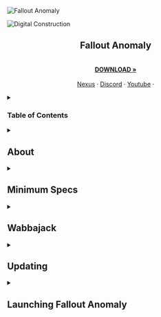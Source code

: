 <a name="falloutanomalymaster"></a>

![Fallout Anomaly](https://github.com/NomadsReach/Test32/assets/144523850/c415a315-09ae-4fd7-985e-59e007b32493)

![Digital Construction](https://www.fg-a.com/under-construction/digital-construction.gif)

<h2 style="text-align:center;">Fallout Anomaly</h2>

<p align="center">
  <br />
  <a href="https://github.com/NomadsReach/Fallout-Anomaly"><strong>DOWNLOAD »</strong></a>
  <br />
  <br />
  <a href="https://www.nexusmods.com/fallout4/mods/74075">Nexus</a>
  ·
  <a href="https://discord.gg/MpaKxpkYw3">Discord</a>
  ·
  <a href="https://www.youtube.com/channel/UCowoMPzQU_WfQcNp6bMj1zg">Youtube</a>
  ·
</p>


<!-- Table of Contents -->
<details>
  <summary><h3>Table of Contents</h3></summary>
  <ul>
    <li><a href="#about">About</a></li>
    <li><a href="#minimum-specs">Minimum Specs</a></li>
    <li><a href="#wabbajack">Wabbajack</a></li>
    <li><a href="#updating">Updating</a></li>
    <li><a href="#launching-fallout-anomaly">Launching Fallout Anomaly Via MO2</a></li>
  </ul>
</details>


<details>
<summary><h2><b>About</b></h2></summary>


---

Fallout Anomaly represents a revolutionary modlist for Fallout 4, marking a watershed moment in the modding community. As the pioneering project of its kind, Fallout Anomaly ambitiously merges the immersive worlds of the Stalker series with the iconic Fallout 4 universe. 

This transformative fusion introduces a plethora of Stalker-inspired elements, enriching Fallout 4 with gritty survival mechanics, menacing mutants, and an atmospheric ambiance reminiscent of the desolate landscapes encountered in the Stalker games. 

Embark on a journey through the irradiated wastelands where danger lurks around every corner, and survival demands wit, skill, and resilience. With Fallout Anomaly, players are invited to delve into an unparalleled gaming experience that transcends traditional boundaries, offering a captivating blend of post-apocalyptic adventure and relentless survival challenges.

---


</details>
  
<details>
<summary><h2><b>Minimum Specs</b></h2></summary>


---

<ins>Fallout Anomaly takes several steps to ensure everyone enjoys an optimal experience. However, we cannot guarantee playability on older equipment with issues playing the vanilla game.</ins>

---

**Hardware:**
- CPU: A modern CPU with at least 6 cores and a clock speed of 3GHz.
- RAM: Aim for 16GB, but 32GB is even better.
- Video Card: At least 4GB of memory, ideally 6GB.
- OS: Windows 10/11 (64-bit).
- Free Disk Space: At least 300GB, preferably on an SSD for optimal performance.

<details>
<summary><h3>Nexus Mods</h3></summary>

---

* **While not mandatory, Nexus Premium is strongly advised as it streamlines the mod download and installation process, saving you time. By opting for Nexus Premium, you'll enjoy uncapped download speeds and won't have to manually approve each download. This is a restriction from the Nexus website itself and is not a limitation imposed by Fallout Anomaly.**

---

<a href="https://next.nexusmods.com/premium"><img src="https://i.imgur.com/YoGR9F6.png" alt="Nexus Premium" width="400"></a> 

**Click above to be directed to the Nexus website.**
</details>

<details>
<summary><h3>Pre-Installation</h3></summary>

- [Microsoft Visual C++ x64 and x86](https://learn.microsoft.com/en-US/cpp/windows/latest-supported-vc-redist?view=msvc-170) - **Must be installed!**
- [NET Framework 4.6.2](https://dotnet.microsoft.com/en-us/download/dotnet-framework/thank-you/net462-web-installer) - **Must be installed!**
- [Vanilla Game Folder - See the video below.](https://www.youtube.com/watch?v=zwTJ3jImCiQ&t=1s) 

[![](https://img.youtube.com/vi/zwTJ3jImCiQ/0.jpg)](https://www.youtube.com/watch?v=zwTJ3jImCiQ)

---

<h3><b>Finally make sure to uninstall the HD texture pack. It is highly flawed and we have much better options.</b></h3>

---

1. Open Steam
2. Navigate to your Library
3. Right-click on Fallout  
4. Select Properties
5. Go to the DLC tab
6. Uncheck "Fallout 4 - High Resolution Texture Pack"

<img src="https://github.com/NomadsReach/Test32/assets/144523850/253e48f8-e921-4ead-a813-bc295ca68145" alt="Fallout Image" style="float: right; margin-left: 15px;" width="400">

</details>

</details>

<details>
<summary><h2>Wabbajack</h2></summary>

---

<h3>Wabbajack Installation Guide for Fallout Anomaly</h3>

---

To begin, ensure that Wabbajack is installed on your system. It's crucial to install it in a location separate from your typical profile folder to avoid errors. You can download Wabbajack from the following link: [Wabbajack](https://www.wabbajack.org/). For example, you might choose to install it in C:\Wabbajack.

Once Wabbajack is successfully installed, create a new folder dedicated to Fallout Anomaly. For instance, you can create a folder at C:\Fallout Anomaly.

The next step involves downloading the mod list. You have two options to accomplish this:

1. **Direct Download:** Visit our Nexus page to download the mod list directly.

2. **Wabbajack GUI:** Alternatively, within the Wabbajack GUI, select Fallout 4, navigate to the "Unofficial" section, and then locate Fallout Anomaly. Click on the play button to initiate the download.

3. After completing either of the above steps, locate the Fallout Anomaly folder you created earlier. This folder will serve as the "Modlist installation location.

4. Click the "Go" button within Wabbajack to begin the download and installation process. Wabbajack will now proceed to install Fallout Anomaly according to the specified mod list.
   
---

<h3>Problems with Wabbajack</h3>

---

There are various scenarios where Wabbajack may encounter errors. Here are some common issues and their solutions:

- **Could not download MOD:** If certain mods fail to download, You can manually download them from their source and place the archived folder in the downloads folder of where your Wabbjack is downloading to. 

- **Mod is not a whitelisted download:** This error can occur when the modlist is updated or the mod link no longer works. Check for updates and wait for a new release if necessary. 

- **Wabbajack could not find my game folder:** Wabbajack will not work with a pirated version of the game. Ensure you own the game on Steam and follow the pre-installation steps accordingly.
</details>


<details>
<summary><h2>Updating</h2></summary>

---

The Fallout Anomaly team will notify you in advance of any upcoming updates via Discord and Nexus. **Always remember to backup your saves or start a new game after updating.**

During the update process, Wabbajack will delete all files that are not part of the Modlist from the previous update. **This includes any additional mods you have installed on your own. Your saves will be preserved unless there is a specific reason provided to start a new save, which we will communicate to you. The decision to update is entirely up to you and is not mandatory.**

The changelog for each update can be located [here](insert_link_here).

Updating is similar to installing. Simply ensure to select the same path and check the "overwrite existing Modlist" button.

---
</details>

<details>
<summary><h2>Launching Fallout Anomaly</h2></summary>

---

* Before launching Fallout Anomaly, we will open BethINI to verify your display settings are set correctly. To do so, head to your newly installed Fallout Anomaly folder and locate the tools folder. (E:\ModLists\Anomaly 4.6\tools) Inside this folder, please locate "BethINI" and launch it from here. **_It is essential you <ins>DO NOT</ins> change anything here but your display resolution._** The inis have been optimized for the best usage of Fallout Anomaly and your PC. Changing any other settings can cause crashing, visual issues, or worse performance. Upon completing this step please hit save in BethINI and close the program. Go back to the main Anomaly folder and launch mod organizer.exe

* Upon launching Mod Organizer 2 (MO2), you may initially feel overwhelmed by the interface. However, we have streamlined the entire process for your convenience. In the top right corner, you will find several options such as F4SE, ENB Manager, and Crash Scanner. We will discuss these options in more detail later on. At this point, you are ready to launch the game.


<details>
<summary><h3>F4SE</h3></summary>

---

* F4SE is Fallout 4 Script Extender. This program is the lifeline of most mods for Fallout and will be used to launch Fallout Anomaly.
  
---

</details>

<details>
<summary><h3>ENB Manager (PENDING IMPLEMENTATION 02/2024)</h3></summary>

---

  * Fallout Anomaly includes a dedicated manager to assist you in selecting your preferred ENB preset. Traditionally, changing ENBs requires manual file removal, but we have streamlined this process into a simple program. To access ENB Manager, simply click on the icon located in the top-right corner of Mod Organizer.
- **Note:** ENBSeries (or ENB) is a post-processing suite developed and maintained by [Boris Voronstov](http://enbdev.com/). It introduces numerous enhancements and features to games that are not available in the vanilla game.

---

To change your ENB preset, follow these steps:

---

1. Open ENB Manager.
2. Ensure that your DLL is checked off in green. If you encounter an error here, please visit [here](http://enbdev.com/download_mod_fallout4.html) to download the latest release. Open the wrapper folder and place "D3D11.DLL & d3dcompiler_46.dll" into the "Stock Folder" of the main Fallout Anomaly root folder.
3. Navigate to the Preset section in Toll's ENB Manager.
4. Select one of the options below and close the manager.
5. Any screenshots will be copied into the application for your viewing under the screenshot section.
6. To add your own preset, click "Add new preset" under the preset section!

- *Thank you to [Borris](http://enbdev.com/) for ENB and [Toll](https://www.nexusmods.com/skyrimspecialedition/users/92622203) for ENB Manager!*

---

</details>
